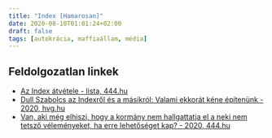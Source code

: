 ```yaml
---
title: "Index [Hamarosan]"
date: 2020-08-10T01:01:24+02:00
draft: false
tags: [autokrácia, maffiaállam, média]
---
```


## Feldolgozatlan linkek

- [Az Index átvétele - lista, 444.hu](https://444.hu/tag/index)
- [Dull Szabolcs az Indexről és a másikról: Valami ekkorát kéne építenünk - 2020, hvg.hu](https://hvg.hu/360/202033_dull_szabolcs)
- [Van, aki még elhiszi, hogy a kormány nem hallgattatja el a neki nem tetsző véleményeket, ha erre lehetőséget kap? - 2020, 444.hu](https://444.hu/2020/08/15/van-aki-meg-elhiszi-hogy-a-kormany-nem-hallgattatja-el-a-neki-nem-tetszo-velemenyeket-ha-erre-lehetoseget-kap)